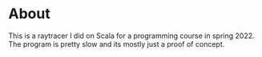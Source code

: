 # About

This is a raytracer I did on Scala for a programming course in spring 2022. The program is pretty slow and its mostly just a proof of concept.
